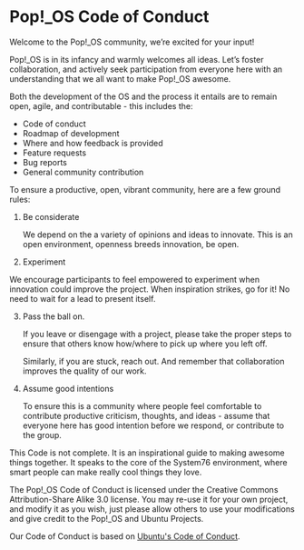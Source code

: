 # Pop\!\_OS Code of Conduct

Welcome to the Pop!_OS community, we’re excited for your input! 

Pop!_OS is in its infancy and warmly welcomes all ideas. Let’s foster collaboration, and actively seek participation from everyone here with an understanding that we all want to make Pop!_OS awesome. 

Both the development of the OS and the process it entails are to remain open, agile, and contributable - this includes the:
- Code of conduct
- Roadmap of development
- Where and how feedback is provided
- Feature requests
- Bug reports
- General community contribution

To ensure a productive, open, vibrant community, here are a few ground rules:

1. Be considerate

   We depend on the a variety of opinions and ideas to innovate. This is an open environment, openness breeds innovation, be open.

2.  Experiment 

   We encourage participants to feel empowered to experiment when innovation could improve the project. When inspiration strikes, go for it! No need to wait for a lead to present itself.


3. Pass the ball on. 

   If you leave or disengage with a project, please take the proper steps to ensure that others know how/where to pick up where you left off. 

   Similarly, if you are stuck, reach out. And remember that collaboration improves the quality of our work.


4. Assume good intentions

   To ensure this is a community where people feel comfortable to contribute productive criticism, thoughts, and ideas - assume that everyone here has good intention before we respond, or contribute to the group.

This Code is not complete. It is an inspirational guide to making awesome things together. It speaks to the core of the System76 environment, where smart people can make really cool things they love. 

The Pop\!\_OS Code of Conduct is licensed under the Creative Commons Attribution-Share Alike 3.0 license. You may re-use it for your own project, and modify it as you wish, just please allow others to use your modifications and give credit to the Pop\!\_OS and Ubuntu Projects.

Our Code of Conduct is based on [Ubuntu's Code of Conduct](https://www.ubuntu.com/about/about-ubuntu/conduct).
